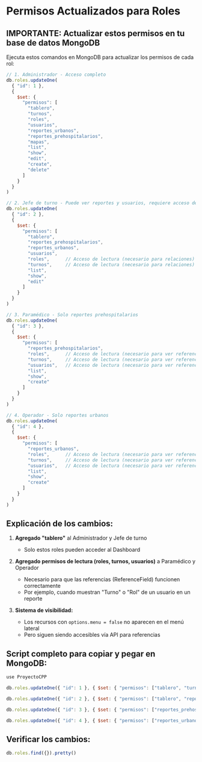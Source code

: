 # Permisos Actualizados para Roles

## IMPORTANTE: Actualizar estos permisos en tu base de datos MongoDB

Ejecuta estos comandos en MongoDB para actualizar los permisos de cada rol:

```javascript
// 1. Administrador - Acceso completo
db.roles.updateOne(
  { "id": 1 },
  {
    $set: {
      "permisos": [
        "tablero",
        "turnos",
        "roles",
        "usuarios",
        "reportes_urbanos",
        "reportes_prehospitalarios",
        "mapas",
        "list",
        "show",
        "edit",
        "create",
        "delete"
      ]
    }
  }
)

// 2. Jefe de turno - Puede ver reportes y usuarios, requiere acceso de lectura a roles/turnos
db.roles.updateOne(
  { "id": 2 },
  {
    $set: {
      "permisos": [
        "tablero",
        "reportes_prehospitalarios",
        "reportes_urbanos",
        "usuarios",
        "roles",      // Acceso de lectura (necesario para relaciones)
        "turnos",     // Acceso de lectura (necesario para relaciones)
        "list",
        "show",
        "edit"
      ]
    }
  }
)

// 3. Paramédico - Solo reportes prehospitalarios
db.roles.updateOne(
  { "id": 3 },
  {
    $set: {
      "permisos": [
        "reportes_prehospitalarios",
        "roles",      // Acceso de lectura (necesario para ver referencias)
        "turnos",     // Acceso de lectura (necesario para ver referencias)
        "usuarios",   // Acceso de lectura (necesario para ver referencias)
        "list",
        "show",
        "create"
      ]
    }
  }
)

// 4. Operador - Solo reportes urbanos
db.roles.updateOne(
  { "id": 4 },
  {
    $set: {
      "permisos": [
        "reportes_urbanos",
        "roles",      // Acceso de lectura (necesario para ver referencias)
        "turnos",     // Acceso de lectura (necesario para ver referencias)
        "usuarios",   // Acceso de lectura (necesario para ver referencias)
        "list",
        "show",
        "create"
      ]
    }
  }
)
```

## Explicación de los cambios:

1. **Agregado "tablero"** al Administrador y Jefe de turno
   - Solo estos roles pueden acceder al Dashboard

2. **Agregado permisos de lectura (roles, turnos, usuarios)** a Paramédico y Operador
   - Necesario para que las referencias (ReferenceField) funcionen correctamente
   - Por ejemplo, cuando muestran "Turno" o "Rol" de un usuario en un reporte

3. **Sistema de visibilidad:**
   - Los recursos con `options.menu = false` no aparecen en el menú lateral
   - Pero siguen siendo accesibles vía API para referencias

## Script completo para copiar y pegar en MongoDB:

```javascript
use ProyectoCPP

db.roles.updateOne({ "id": 1 }, { $set: { "permisos": ["tablero", "turnos", "roles", "usuarios", "reportes_urbanos", "reportes_prehospitalarios", "mapas", "list", "show", "edit", "create", "delete"] } })

db.roles.updateOne({ "id": 2 }, { $set: { "permisos": ["tablero", "reportes_prehospitalarios", "reportes_urbanos", "usuarios", "roles", "turnos", "list", "show", "edit"] } })

db.roles.updateOne({ "id": 3 }, { $set: { "permisos": ["reportes_prehospitalarios", "roles", "turnos", "usuarios", "list", "show", "create"] } })

db.roles.updateOne({ "id": 4 }, { $set: { "permisos": ["reportes_urbanos", "roles", "turnos", "usuarios", "list", "show", "create"] } })
```

## Verificar los cambios:

```javascript
db.roles.find({}).pretty()
```
